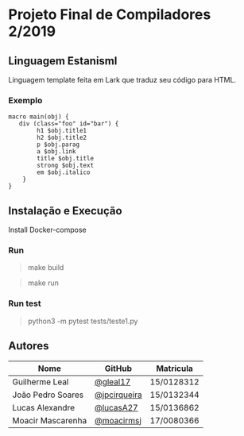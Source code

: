 # Projeto Final de Compiladores 2/2019

## Linguagem Estanisml

Linguagem template feita em Lark que traduz seu código para HTML.

### Exemplo

```
macro main(obj) {
   div (class="foo" id="bar") {
        h1 $obj.title1
        h2 $obj.title2
        p $obj.parag
        a $obj.link
        title $obj.title
        strong $obj.text
        em $obj.italico
    }
}
```

## Instalação e Execução

Install Docker-compose

### Run

> make build

> make run

### Run test

> python3 -m pytest tests/teste1.py

## Autores

| Nome | GitHub | Matricula | 
|------|--------|-----------| 
|Guilherme Leal| [@gleal17](https://github.com/gleal17) | 15/0128312 |
|João Pedro Soares| [@jpcirqueira](https://github.com/jpcirqueira) |15/0132344|
|Lucas Alexandre|[@lucasA27](https://github.com/lucasA27) | 15/0136862|
|Moacir Mascarenha|[@moacirmsj](https://github.com/MoacirMSJ)|17/0080366 |
